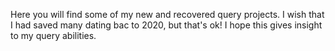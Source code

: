 Here you will find some of my new and recovered query projects. I wish that I had saved many dating bac to 2020, but that's ok! I hope this gives insight to my query abilities.
